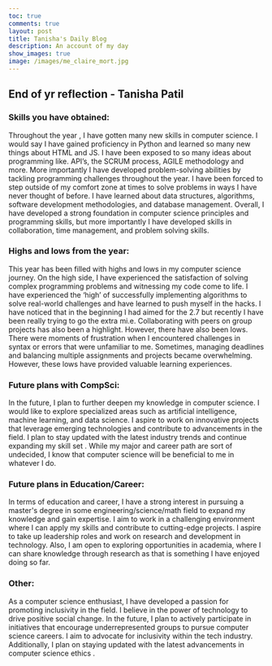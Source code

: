 ```yaml
---
toc: true
comments: true
layout: post
title: Tanisha's Daily Blog
description: An account of my day
show_images: true
image: /images/me_claire_mort.jpg
---
```

## End of yr reflection - Tanisha Patil
### Skills you have obtained:
Throughout the year , I have gotten many new skills in computer science. I would say I have gained proficiency in Python and learned so many new things about HTML and JS. I have been exposed to so many ideas about programming like. API’s, the SCRUM process, AGILE methodology and more. More importantly I have developed problem-solving abilities by tackling programming challenges throughout the year. I have been forced to step outside of my comfort zone at times to solve problems in ways I have never thought of before. I have learned about data structures, algorithms, software development methodologies, and database management. Overall, I have developed a strong foundation in computer science principles and programming skills, but more importantly I have developed skills in collaboration, time management, and problem solving skills. 
### Highs and lows from the year:
This year has been filled with highs and lows in my computer science journey. On the high side, I have experienced the satisfaction of solving complex programming problems and witnessing my code come to life. I have experienced the ‘high’ of successfully implementing algorithms to solve real-world challenges and have learned to push myself in the hacks. I have noticed that in the beginning I had aimed for the 2.7 but recently I have been really trying to go the extra mi.e.  Collaborating with peers on group projects has also been a highlight.
However, there have also been lows. There were moments of frustration when I encountered challenges in syntax or errors that were unfamiliar to me. Sometimes, managing deadlines and balancing multiple assignments and projects became overwhelming. However, these lows have provided valuable learning experiences.
### Future plans with CompSci:
In the future, I plan to further deepen my knowledge in computer science. I would like to explore specialized areas such as artificial intelligence, machine learning, and data science. I aspire to work on innovative projects that leverage emerging technologies and contribute to advancements in the field. I plan to stay updated with the latest industry trends and continue expanding my skill set . While my major and career path are sort of undecided, I know that computer science will be beneficial to me in whatever I do. 
### Future plans in Education/Career:
In terms of education and career, I have a strong interest in pursuing a master's degree in some engineering/science/math field to expand my knowledge and gain expertise. I aim to work in a challenging  environment where I can apply my skills and contribute to cutting-edge projects. I aspire to take up leadership roles and work on research and development in technology. Also, I am open to exploring opportunities in academia, where I can share knowledge through research as that is something I have enjoyed doing so far. 
### Other:
As a computer science enthusiast, I have developed a passion for promoting inclusivity in the field. I believe in the power of technology to drive positive social change. In the future, I plan to actively participate in initiatives that encourage underrepresented groups to pursue computer science careers. I aim to advocate for inclusivity within the tech industry. Additionally, I plan on staying updated with the latest advancements in computer science ethics .
